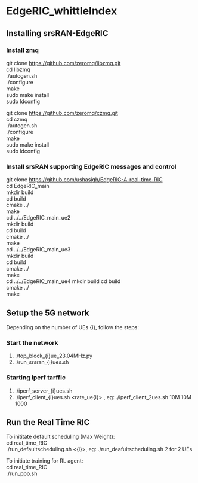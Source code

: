 # EdgeRIC_whittleIndex
## Installing srsRAN-EdgeRIC
### Install zmq
git clone https://github.com/zeromq/libzmq.git  
cd libzmq  
./autogen.sh  
./configure  
make  
sudo make install  
sudo ldconfig  

git clone https://github.com/zeromq/czmq.git  
cd czmq  
./autogen.sh  
./configure  
make  
sudo make install  
sudo ldconfig  

### Install srsRAN supporting EdgeRIC messages and control
git clone https://github.com/ushasigh/EdgeRIC-A-real-time-RIC  
cd EdgeRIC_main  
mkdir build  
cd build  
cmake ../  
make    
cd ../../EdgeRIC_main_ue2  
mkdir build  
cd build  
cmake ../  
make  
cd ../../EdgeRIC_main_ue3  
mkdir build  
cd build  
cmake ../  
make  
cd ../../EdgeRIC_main_ue4
mkdir build
cd build  
cmake ../  
make  

## Setup the 5G network
Depending on the number of UEs {i}, follow the steps:
### Start the network
1. ./top_block_{i}ue_23.04MHz.py
2. ./run_srsran_{i}ues.sh

### Starting iperf tarffic 
1. ./iperf_server_{i}ues.sh
2. ./iperf_client_{i}ues.sh <rate_ue{i}> <duration>, eg: ./iperf_client_2ues.sh 10M 10M 1000

## Run the Real Time RIC
To inititate default scheduling (Max Weight):  
cd real_time_RIC  
./run_defaultscheduling.sh <{i}>, eg: ./run_deafultscheduling.sh 2 for 2 UEs    

To initiate training for RL agent:  
cd real_time_RIC  
./run_ppo.sh   

